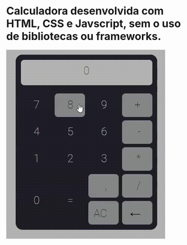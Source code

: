 # Calculadora desenvolvida com HTML, CSS e Javscript, sem o uso de bibliotecas ou frameworks.

![Alt](./assets/20210903_153003.gif)

